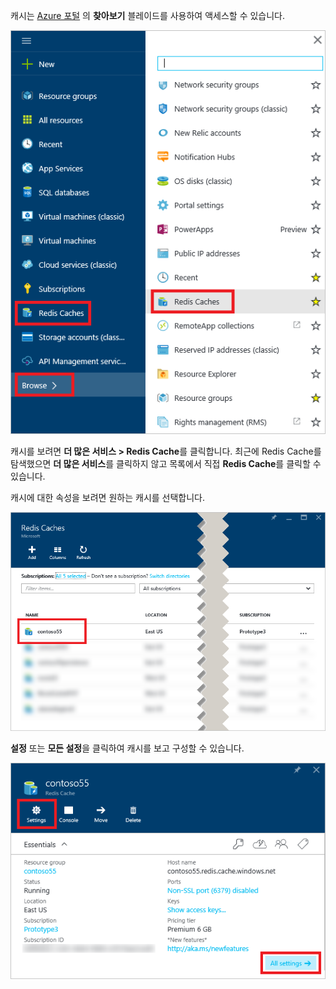 캐시는 [Azure 포털](https://portal.azure.com) 의 **찾아보기** 블레이드를 사용하여 액세스할 수 있습니다.

![Azure Redis 캐시 찾아보기 블레이드](media/redis-cache-browse/redis-cache-browse.png)

캐시를 보려면 **더 많은 서비스 > Redis Cache**를 클릭합니다. 최근에 Redis Cache를 탐색했으면 **더 많은 서비스**를 클릭하지 않고 목록에서 직접 **Redis Cache**를 클릭할 수 있습니다.

캐시에 대한 속성을 보려면 원하는 캐시를 선택합니다.

![Azure Redis 캐시 찾아보기 캐시 목록](media/redis-cache-browse/redis-caches.png)

**설정** 또는 **모든 설정**을 클릭하여 캐시를 보고 구성할 수 있습니다.

![Redis 캐시 모든 설정](media/redis-cache-browse/redis-cache-blade.png)



<!--HONumber=Nov16_HO2-->


